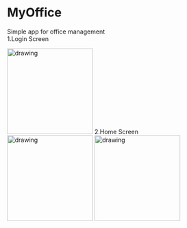 # MyOffice
Simple app for office management<br>
1.Login Screen

<img src="https://user-images.githubusercontent.com/63897737/151524424-4fa8c845-091c-4853-b534-2db0db6526f8.jpeg" alt="drawing" width="200"/>
2.Home Screen

<img src="https://user-images.githubusercontent.com/63897737/151525104-298542ea-fb6c-4435-a0c6-206a447566cd.jpeg" alt="drawing" width="200"/>

<img src="https://user-images.githubusercontent.com/63897737/152628282-309abec9-6d93-458d-be60-d815b1340bb4.jpeg" alt="drawing" width="200"/>




